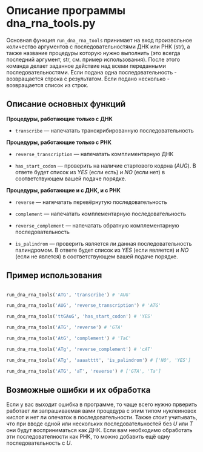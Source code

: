 # Описание программы dna_rna_tools.py
Основная функция `run_dna_rna_tools` принимает на вход произвольное количество аргументов с последовательностями ДНК или РНК (str), а также название процедуры которую нужно выполнить (это всегда последний аргумент, str, см. пример использования). После этого команда делает заданное действие над всеми переданными последовательностями. Если подана одна последовательность - возвращается строка с результатом. Если подано несколько - возвращается список из строк.
## Описание основных функций


**Процедуры, работающие только с ДНК**
- `transcribe` — напечатать транскрибированную последовательность

  
**Процедуры, работающие только с РНК**
- `reverse_transcription` — напечатать комплиментарную ДНК

- `has_start_codon` — проверить на наличие стартового кодона (*AUG*).  В ответе будет список из *YES* (если есть) и *NO* (если нет)  в соответствующем вашей подаче порядке.

  
**Процедуры, работающие и с ДНК, и с РНК**
- `reverse` — напечатать перевёрнутую последовательность

- `complement` — напечатать комплементарную последовательность

- `reverse_complement` — напечатать обратную комплементарную последовательность
  
- `is_palindrom` — проверить является ли данная последовательность палиндромом. В ответе будет список из *YES* (если является) и *NO* (если не явлется)  в соответствующем вашей подаче порядке.

## Пример использования
```python

run_dna_rna_tools('ATG', 'transcribe') # 'AUG'

run_dna_rna_tools('AUG', 'reverse_transcription') # 'ATG'

run_dna_rna_tools('ttGAuG', 'has_start_codon') # 'YES'

run_dna_rna_tools('ATG', 'reverse') # 'GTA'

run_dna_rna_tools('AtG', 'complement') # 'TaC'

run_dna_rna_tools('ATg', 'reverse_complement') # 'cAT'

run_dna_rna_tools('ATg', 'aaaatttt', 'is_palindrom') # ['NO', 'YES']

run_dna_rna_tools('ATG', 'aT', 'reverse') # ['GTA', 'Ta']

```

## Возможные ошибки и их обработка
Если у вас выходит ошибка в программе, то чаще всего нужно прверить работает ли запрашиваемая вами процедура с этим типом нуклеиновох кислот и нет ли опечаток в последовательности. Также стоит учитывать, что при вводе одной или нескольких последовательностей без *U* или *Т* они будут восприниматься как ДНК. Если вам необходимо обработать эти последователности как РНК, то можно добавить ещё одну последовательность с *U*. 

